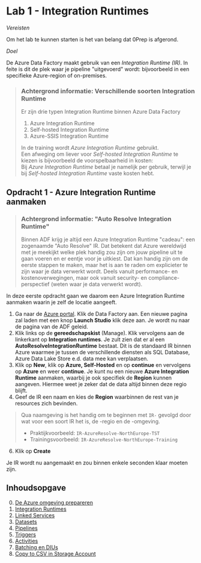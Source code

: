 # Lab 1 - Integration Runtimes

*Vereisten*

Om het lab te kunnen starten is het van belang dat 0Prep is afgerond.

*Doel*

De Azure Data Factory maakt gebruik van een *Integration Runtime (IR)*. In feite is dit de plek waar je pipeline "uitgevoerd" wordt: bijvoorbeeld in een specifieke Azure-region of on-premises.

> ### Achtergrond informatie: Verschillende soorten Integration Runtime ###
> Er zijn drie typen Integration Runtime binnen Azure Data Factory
> 1. Azure Integration Runtime
> 2. Self-hosted Integration Runtime
> 3. Azure-SSIS Integration Runtime
>
> In de training wordt *Azure Integration Runtime* gebruikt.  
> Een afweging om liever voor *Self-hosted Integration Runtime* te kiezen is bijvoorbeeld de voorspelbaarheid in kosten:  
> Bij *Azure Integration Runtime* betaal je namelijk per gebruik, terwijl je bij *Self-hosted Integration Runtime* vaste kosten hebt.

## Opdracht 1 - Azure Integration Runtime aanmaken

> ### Achtergrond informatie: "Auto Resolve Integration Runtime" ###
> Binnen ADF krijg je altijd een Azure Integration Runtime "cadeau": een zogenaamde "Auto Resolve" IR. Dat betekent dat Azure wereldwijd met je meekijkt welke plek handig zou zijn om jouw pipeline uit te gaan voeren en er eentje voor je uitkiest. Dat kan handig zijn om de eerste stappen te maken, maar het is aan te raden om explicieter te zijn waar je data verwerkt wordt. Deels vanuit performance- en kostenoverwegingen, maar ook vanuit security- en compliance-perspectief (weten waar je data verwerkt wordt).

In deze eerste opdracht gaan we daarom een Azure Integration Runtime aanmaken waarin je zelf de locatie aangeeft.

1. Ga naar de [Azure portal](portal.azure.com). Klik de Data Factory aan. Een nieuwe pagina zal laden met een knop **Launch Studio** klik deze aan. Je wordt nu naar de pagina van de ADF geleid.
2. Klik links op de **gereedschapskist** (Manage). Klik vervolgens aan de linkerkant op **Integration runtimes**. Je zult zien dat er al een **AutoResolveIntegrationRuntime** bestaat. Dit is de standaard IR binnen Azure waarmee je tussen de verschillende diensten als SQL Database, Azure Data Lake Store e.d. data mee kan verplaatsen.
3. Klik op **New**, klik op **Azure, Self-Hosted** en op **continue** en vervolgens op **Azure** en weer **continue**. Je kunt nu een nieuwe **Azure Integration Runtime** aanmaken, waarbij je ook specifiek de **Region** kunnen aangeven. Hiermee weet je zeker dat de data altijd binnen deze regio blijft.
4. Geef de IR een naam en kies de **Region** waarbinnen de rest van je resources zich bevinden.

> Qua naamgeving is het handig om te beginnen met `IR-` gevolgd door wat voor een soort IR het is, de -regio en de -omgeving.
> * Praktijkvoorbeeld: `IR-AzureResolve-NorthEurope-TST`
> * Trainingsvoorbeeld: `IR-AzureResolve-NorthEurope-Training`

6. Klik op **Create**

Je IR wordt nu aangemaakt en zou binnen enkele seconden klaar moeten zijn.

## Inhoudsopgave

0. [De Azure omgeving prepareren](../0Prep/LabVoorbereiding0.md)
1. [Integration Runtimes](../Lab1/LabInstructions1.md)
2. [Linked Services](../Lab2/LabInstructions2.md)
3. [Datasets](../Lab3/LabInstructions3.md)
4. [Pipelines](../Lab4/LabInstructions4.md)
5. [Triggers](../Lab5/LabInstructions5.md)
6. [Activities](../Lab6/LabInstructions6.md)
7. [Batching en DIUs](../Lab7/LabInstructions7.md)
8. [Copy to CSV in Storage Account](../Lab8/LabInstructions8.md)
